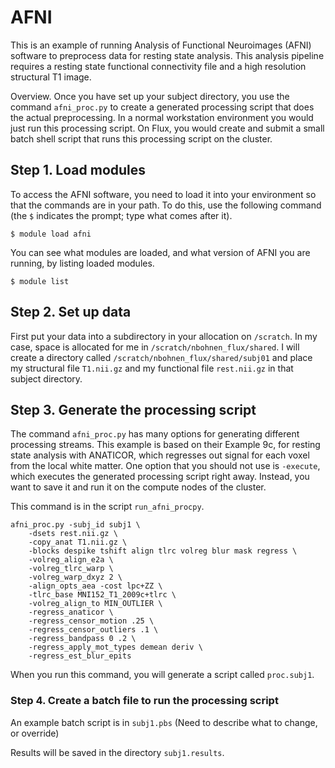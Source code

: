 # AFNI 
This is an example of running Analysis of Functional Neuroimages (AFNI)
software to preprocess data for resting state analysis. This analysis
pipeline requires a resting state functional connectivity file and a
high resolution structural T1 image.

Overview. Once you have set up your subject directory, you use the command
`afni_proc.py` to create a generated processing script that does the actual
preprocessing. In a normal workstation environment you would just run this
processing script. On Flux, you would create and submit a small batch shell
script that runs this processing script on the cluster.

## Step 1. Load modules

To access the AFNI software, you need to load it into your environment
so that the commands are in your path. To do this, use the following
command (the `$` indicates the prompt; type what comes after it).

	$ module load afni
   
You can see what modules are loaded, and what version of AFNI you are running,
by listing loaded modules.

	$ module list


## Step 2. Set up data

First put your data into a subdirectory in your allocation on `/scratch`.
In my case, space is allocated for me in `/scratch/nbohnen_flux/shared`.
I will create a directory called `/scratch/nbohnen_flux/shared/subj01`
and place my structural file `T1.nii.gz` and my functional file `rest.nii.gz`
in that subject directory. 

## Step 3. Generate the processing script

The command `afni_proc.py` has many options for generating different processing
streams. This example is based on their Example 9c, for resting state analysis
with ANATICOR, which regresses out signal for each voxel from the local
white matter. One option that you should not use is `-execute`, which executes
the generated processing script right away. Instead, you want to save it and
run it on the compute nodes of the cluster.

This command is in the script `run_afni_procpy`. 

```
afni_proc.py -subj_id subj1 \
   	-dsets rest.nii.gz \
   	-copy_anat T1.nii.gz \
   	-blocks despike tshift align tlrc volreg blur mask regress \
   	-volreg_align_e2a \
   	-volreg_tlrc_warp \
   	-volreg_warp_dxyz 2 \
   	-align_opts_aea -cost lpc+ZZ \
   	-tlrc_base MNI152_T1_2009c+tlrc \
   	-volreg_align_to MIN_OUTLIER \
   	-regress_anaticor \
   	-regress_censor_motion .25 \
   	-regress_censor_outliers .1 \
   	-regress_bandpass 0 .2 \
   	-regress_apply_mot_types demean deriv \
   	-regress_est_blur_epits
```
   	
When you run this command, you will generate a script called `proc.subj1`. 

### Step 4. Create a batch file to run the processing script

An example batch script is in `subj1.pbs` (Need to describe what to change, or override)

Results will be saved in the directory `subj1.results`.
